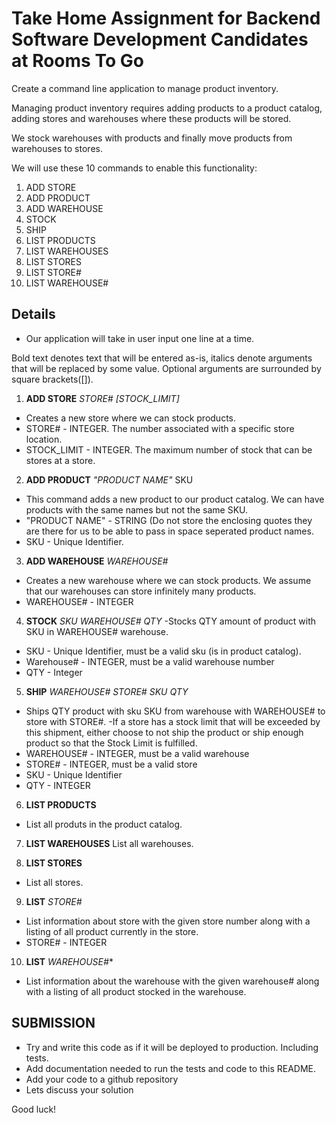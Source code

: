 # Take Home Assignment for Backend Software Development Candidates at Rooms To Go

Create a command line application to manage product inventory.

Managing product inventory requires adding products to a product catalog, adding stores and warehouses where these products will be stored. 

We stock warehouses with products and finally move products from warehouses to stores.

We will use these 10 commands to enable this functionality: 
1. ADD STORE
2. ADD PRODUCT 
3. ADD WAREHOUSE 
4. STOCK 
5. SHIP 
6. LIST PRODUCTS
7. LIST WAREHOUSES
8. LIST STORES
9. LIST STORE#
10. LIST WAREHOUSE#

## Details
- Our application will take in user input one line at a time.

Bold text denotes text that will be entered as-is, italics denote arguments that will be replaced by some value. Optional arguments are surrounded by square brackets([]).

1. **ADD STORE** *STORE#* *[STOCK_LIMIT]*
- Creates a new store where we can stock products. 
- STORE# - INTEGER. The number associated with a specific store location.
- STOCK_LIMIT - INTEGER. The maximum number of stock that can be stores at a store.

2. **ADD PRODUCT** *"PRODUCT NAME"* SKU
- This command adds a new product to our product catalog. We can have products with the same names but not the same SKU.
- "PRODUCT NAME" - STRING (Do not store the enclosing quotes they are there for us to be able to pass in space seperated product names.
- SKU - Unique Identifier.

3. **ADD WAREHOUSE** *WAREHOUSE#* 
- Creates a new warehouse where we can stock products. We assume that our warehouses can store infinitely many products.
- WAREHOUSE# - INTEGER

4. **STOCK** *SKU* *WAREHOUSE#* *QTY*
-Stocks QTY amount of product with SKU in WAREHOUSE# warehouse.
- SKU - Unique Identifier, must be a valid sku (is in product catalog).
- Warehouse# - INTEGER, must be a valid warehouse number
- QTY - Integer

5. **SHIP** *WAREHOUSE#* *STORE#* *SKU* *QTY*
- Ships QTY product with sku SKU from warehouse with WAREHOUSE# to store with STORE#.
-If a store has a stock limit that will be exceeded by this shipment, either choose to not ship the product or ship enough product so that the Stock Limit is fulfilled.
- WAREHOUSE# - INTEGER, must be a valid warehouse
- STORE# - INTEGER, must be a valid store
- SKU - Unique Identifier
- QTY - INTEGER 

6. **LIST PRODUCTS**
- List all produts in the product catalog.

7. **LIST WAREHOUSES**
List all warehouses.

8. **LIST STORES**
- List all stores.

9. **LIST** *STORE#*
- List information about store with the given store number along with a listing of all product currently in the store.
- STORE# - INTEGER

10. **LIST** *WAREHOUSE#**
- List information about the warehouse with the given warehouse# along with a listing of all product stocked in the warehouse.


## SUBMISSION
- Try and write this code as if it will be deployed to production. Including tests.
- Add documentation needed to run the tests and code to this README.
- Add your code to a github repository
- Lets discuss your solution

Good luck!

